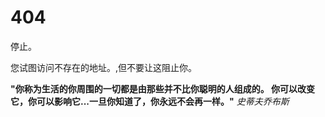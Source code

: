 # 404

停止。

您试图访问不存在的地址。,但不要让这阻止你。

**"你称为生活的你周围的一切都是由那些并不比你聪明的人组成的。 你可以改变它，你可以影响它...一旦你知道了，你永远不会再一样。"** *史蒂夫乔布斯*